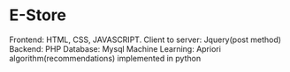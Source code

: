 # E-Store

Frontend: HTML, CSS, JAVASCRIPT.
Client to server: Jquery(post method)
Backend: PHP
Database: Mysql
Machine Learning: Apriori algorithm(recommendations) implemented in python
